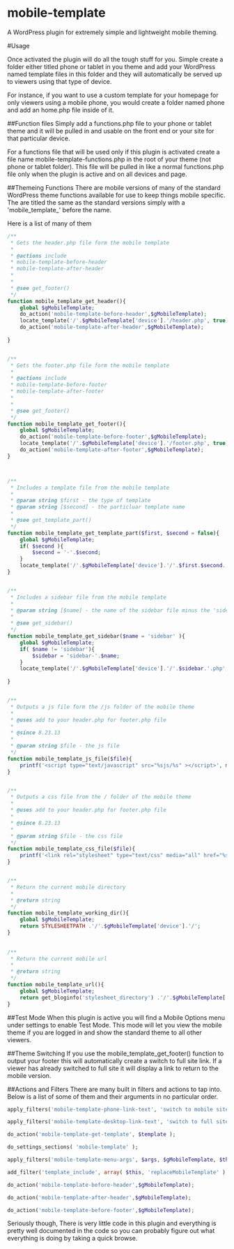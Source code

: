 mobile-template
===============

A WordPress plugin for extremely simple and lightweight mobile theming. 

#Usage

Once activated the plugin will do all the tough stuff for you. Simple create a folder either titled phone or tablet
in you theme and add your WordPress named template files in this folder and they will automatically be served up to 
viewers using that type of device. 

For instance, if you want to use a custom template for your homepage for only viewers using a mobile phone, 
you would create a folder named phone and add an home.php file inside of it.

##Function files
Simply add a functions.php file to your phone or tablet theme and it will be pulled in and usable on the front end or
your site for that particular device.

For a functions file that will be used only if this plugin is activated create a file name mobile-template-functions.php 
in the root of your theme (not phone or tablet folder). This file will be pulled in like a normal functions.php file
only when the plugin is active and on all devices and page.

##Themeing Functions
There are mobile versions of many of the standard WordPress theme functions available for use to keep things mobile specific.
The are titled the same as the standard versions simply with a 'mobile_template_' before the name. 

Here is a list of many of them
```php
/**
 * Gets the header.php file form the mobile template
 * 
 * @actions include
 * mobile-template-before-header
 * mobile-template-after-header
 * 
 * 
 * @see get_footer()
 */          
function mobile_template_get_header(){
    global $gMobileTemplate;
    do_action('mobile-template-before-header',$gMobileTemplate);
    locate_template('/'.$gMobileTemplate['device'].'/header.php', true);  
    do_action('mobile-template-after-header',$gMobileTemplate); 
    
}


/**
 * Gets the footer.php file form the mobile template
 * 
 * @actions include
 * mobile-template-before-footer
 * mobile-template-after-footer
 * 
 * 
 * @see get_footer()
 */
function mobile_template_get_footer(){
    global $gMobileTemplate;
    do_action('mobile-template-before-footer',$gMobileTemplate);
    locate_template('/'.$gMobileTemplate['device'].'/footer.php', true);   
    do_action('mobile-template-after-footer',$gMobileTemplate);
}    



/**
 * Includes a template file from the mobile template
 * 
 * @param string $first - the type of template
 * @param string [$second] - the particluar template name
 * 
 * @see get_template_part()
 */
function mobile_template_get_template_part($first, $second = false){
    global $gMobileTemplate;
    if( $second ){
        $second = '-'.$second;
    }
    locate_template('/'.$gMobileTemplate['device'].'/'.$first.$second.'.php', true);   
}  


/**
 * Includes a sidebar file from the mobile template
 * 
 * @param string [$name] - the name of the sidebar file minus the 'sidebar-' 
 * 
 * @see get_sidebar()
 */
function mobile_template_get_sidebar($name = 'sidebar' ){
    global $gMobileTemplate;
    if( $name != 'sidebar'){
        $sidebar = 'sidebar-'.$name;
    }
    locate_template('/'.$gMobileTemplate['device'].'/'.$sidebar.'.php', true);   
    
}  


/**
 * Outputs a js file form the /js folder of the mobile theme
 * 
 * @uses add to your header.php for footer.php file
 * 
 * @since 8.23.13
 * 
 * @param string $file - the js file
 */
function mobile_template_js_file($file){   
    printf('<script type="text/javascript" src="%sjs/%s" ></script>', mobile_template_url(), $file );
}


/**
 * Outputs a css file from the / folder of the mobile theme
 * 
 * @uses add to your header.php for footer.php file
 * 
 * @since 8.23.13
 * 
 * @param string $file - the css file
 */
function mobile_template_css_file($file){   
    printf('<link rel="stylesheet" type="text/css" media="all" href="%s%s" />', mobile_template_url(), $file );
}


/**
 * Return the current mobile directory
 * 
 * @return string
 */
function mobile_template_working_dir(){
    global $gMobileTemplate;
    return STYLESHEETPATH .'/'.$gMobileTemplate['device'].'/';
}
    
    
/**
 * Return the current mobile url
 * 
 * @return string
 */
function mobile_template_url(){
    global $gMobileTemplate;
    return get_bloginfo('stylesheet_directory') .'/'.$gMobileTemplate['device'].'/';
}
```

##Test Mode
When this plugin is active you will find a Mobile Options menu under settings to enable Test Mode. This mode will
let you view the mobile theme if you are logged in and show the standard theme to all other viewers.


##Theme Switching
If you use the mobile_template_get_footer() function to output your footer this will automatically create a switch
to full site link. If a viewer has already switched to full site it will display a link to return to the mobile version.


##Actions and Filters
There are many built in filters and actions to tap into. Below is a list of some of them and their arguments
in no particular order. 
```php
apply_filters('mobile-template-phone-link-text', 'switch to mobile site');

apply_filters('mobile-template-desktop-link-text', 'switch to full site');

do_action('mobile-template-get-template', $template );

do_settings_sections( 'mobile-template' );

apply_filters('mobile-template-menu-args', $args, $gMobileTemplate, $this );

add_filter('template_include', array( $this, 'replaceMobileTemplate' ) );

do_action('mobile-template-before-header',$gMobileTemplate);

do_action('mobile-template-after-header',$gMobileTemplate); 

do_action('mobile-template-before-footer',$gMobileTemplate);

```

Seriously though, There is very little code in this plugin and everything is pretty well documented in the code
so you can probably figure out what everything is doing by taking a quick browse.






